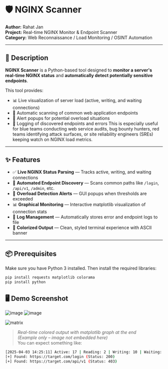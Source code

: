 # 🛡️ NGINX Scanner

**Author:** Rahat Jan  
**Project:** Real-time NGINX Monitor & Endpoint Scanner  
**Category:** Web Reconnaissance / Load Monitoring / OSINT Automation  

---
## 📌 Description

**NGINX Scanner** is a Python-based tool designed to **monitor a server's real-time NGINX status** and **automatically detect potentially sensitive endpoints**.

This tool provides:

- 📊 Live visualization of server load (active, writing, and waiting connections)
- 🔎 Automatic scanning of common web application endpoints
- 🚨 Alert popups for potential overload situations
- 📁 Logging of discovered endpoints and errors
This is especially useful for blue teams conducting web service audits, bug bounty hunters, red teams identifying attack surfaces, or site reliability engineers (SREs) keeping watch on NGINX load metrics.

---

## ✨ Features

- ✅ **Live NGINX Status Parsing** — Tracks active, writing, and waiting connections
- 🔎 **Automated Endpoint Discovery** — Scans common paths like `/login`, `/api/v1`, `/admin`, etc.
- 🚨 **Overload Detection Alerts** — GUI popups when thresholds are exceeded
- 📊 **Graphical Monitoring** — Interactive matplotlib visualization of connection stats
- 📝 **Log Management** — Automatically stores error and endpoint logs to file
- 🎨 **Colorized Output** — Clean, styled terminal experience with ASCII banner

---
## 📦 Prerequisites

Make sure you have Python 3 installed. Then install the required libraries:

```bash
pip install requests matplotlib colorama
pip install python 
```
## 🖥️ Demo Screenshot
![image](https://github.com/user-attachments/assets/133bf572-3693-428b-a915-47719eac8738)
![image](https://github.com/user-attachments/assets/3b192aa1-9364-464f-b295-a436f062a5c1)

![matrix](https://github.com/user-attachments/assets/8d0759a2-25e5-469e-bbcb-4b8eddda7e92)



> _Real-time colored output with matplotlib graph at the end_  
> _(Example only – image not embedded here)_  
> You can expect something like:

```bash
[2025-04-03 14:25:11] Active: 17 | Reading: 2 | Writing: 10 | Waiting: 5
[+] Found: https://target.com/login (Status: 200)
[+] Found: https://target.com/api/v1 (Status: 403)

